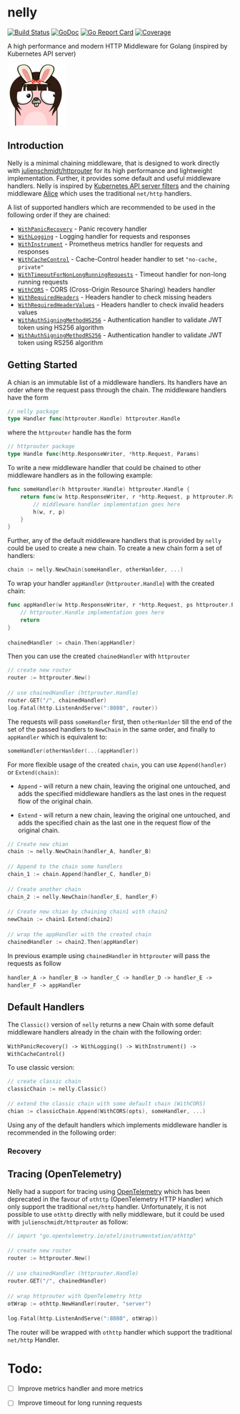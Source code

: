 # nelly
[![Build Status](https://travis-ci.org/pharmatics/nelly.svg?branch=master)](https://travis-ci.org/pharmatics/nelly)
[![GoDoc](https://godoc.org/github.com/golang/gddo?status.svg)](http://godoc.org/github.com/pharmatics/nelly)
[![Go Report Card](https://goreportcard.com/badge/github.com/pharmatics/nelly)](https://goreportcard.com/report/github.com/pharmatics/nelly)
[![Coverage](http://gocover.io/_badge/github.com/pharmatics/nelly)](http://gocover.io/github.com/pharmatics/nelly)

A high performance and modern HTTP Middleware for Golang (inspired by Kubernetes API server)

![nelly](logo/nelly.png)

## Introduction

Nelly is a minimal chaining middleware, that is designed to work directly with [julienschmidt/httprouter](https://github.com/julienschmidt/httprouter) for its high performance and lightweight implementation. Further, it provides some default and useful middleware handlers. Nelly is inspired by [Kubernetes API server filters](https://github.com/kubernetes/apiserver/tree/master/pkg/server/filters) and the chaining middleware [Alice](https://github.com/justinas/alice) which uses the traditional `net/http` handlers.

A list of supported handlers which are recommended to be used in the following order if they are chained:

* [`WithPanicRecovery`](#recovery) - Panic recovery handler
* [`WithLogging`](#logging) - Logging handler for requests and responses
* [`WithInstrument`](#metrics) -  Prometheus metrics handler for requests and responses
* [`WithCacheControl`](#cache-control) - Cache-Control header handler to set `"no-cache, private"`
* [`WithTimeoutForNonLongRunningRequests`](#timeout) - Timeout handler for non-long running requests
* [`WithCORS`](#cors) -  CORS (Cross-Origin Resource Sharing) headers handler
* [`WithRequiredHeaders`](#headers) - Headers handler to check missing headers
* [`WithRequiredHeaderValues`](#headers) - Headers handler to check invalid headers values
* [`WithAuthSigningMethodHS256`](#authentication) - Authentication handler to validate JWT token using HS256 algorithm
* [`WithAuthSigningMethodRS256`](#authentication) - Authentication handler to validate JWT token using RS256 algorithm

## Getting Started

A chian is an immutable list of a middleware handlers. Its handlers have an order where the request pass through the chain. The middleware handlers have the form 

```go
// nelly package
type Handler func(httprouter.Handle) httprouter.Handle
```

where the `httprouter` handle has the form

```go
// httprouter package
type Handle func(http.ResponseWriter, *http.Request, Params)
```

To write a new middleware handler that could be chained to other middleware handlers as in the following example:

```go
func someHandler(h httprouter.Handle) httprouter.Handle {
	return func(w http.ResponseWriter, r *http.Request, p httprouter.Params) {
		// middleware handler implementation goes here
		h(w, r, p)
	}
}
```

Further, any of the default middleware handlers that is provided by `nelly` could be used to create a new chain. To create a new chain form a set of handlers:

```go
chain := nelly.NewChain(someHandler, otherHanlder, ...)
```

To wrap your handler `appHandler` (`httprouter.Handle`) with the created chain:

```go
func appHandler(w http.ResponseWriter, r *http.Request, ps httprouter.Params) {
	// httprouter.Handle implementation goes here
	return
}

chainedHandler := chain.Then(appHandler)
```

Then you can use the created `chainedHandler` with `httprouter`

```go
// create new router
router := httprouter.New()

// use chainedHandler (httprouter.Handle)
router.GET("/", chainedHandler)
log.Fatal(http.ListenAndServe(":8080", router))
```

The requests will pass `someHandler` first, then `otherHanlder` till the end of the set of the passed handlers to `NewChain` in the same order, and finally to `appHandler` which is equivalent to:

```go
someHandler(otherHanlder(...(appHandler))
```

For more flexible usage of the created `chain`, you can use `Append(handler)` or `Extend(chain)`:

* `Append` - will return a new chain, leaving the original one untouched, and adds the specified middleware handlers as the last ones in the request flow of the original chain.

* `Extend` - will return a new chain, leaving the original one untouched, and adds the specified chain as the last one in the request flow of the original chain.

```go
// Create new chian
chain := nelly.NewChain(handler_A, handler_B)

// Append to the chain some handlers
chain_1 := chain.Append(handler_C, handler_D)

// Create another chain
chain_2 := nelly.NewChain(handler_E, handler_F)

// Create new chian by chaining chain1 with chain2
newChain := chain1.Extend(chain2)

// wrap the appHandler with the created chain
chainedHandler := chain2.Then(appHandler)
```

In previous example using `chainedHandler` in `httprouter` will pass the requests as follow

`handler_A -> handler_B -> handler_C -> handler_D -> handler_E -> handler_F -> appHandler`

## Default Handlers

The `Classic()` version of `nelly` returns a new Chain with some default middleware handlers already in the chain with the following order:

`WithPanicRecovery() -> WithLogging() -> WithInstrument() -> WithCacheControl()`

To use classic version:

```go
// create classic chain
classicChain := nelly.Classic()

// extend the classic chain with some default chain (WithCORS)
chian := classicChain.Append(WithCORS(opts), someHandler, ...)
```

Using any of the default handlers which implements middleware handler is recommended in the following order:

### Recovery

## Tracing (OpenTelemetry)

Nelly had a support for tracing using [OpenTelemetry](https://github.com/open-telemetry/opentelemetry-go) which has been deprecated in the favour of `othttp` (OpenTelemetry HTTP Handler) which only support the traditional `net/http` handler. Unfortunately, it is not possible to use `othttp` directly with nelly middleware, but it could be used with `julienschmidt/httprouter` as follow:

```go
// import "go.opentelemetry.io/otel/instrumentation/othttp"

// create new router
router := httprouter.New()

// use chainedHandler (httprouter.Handle)
router.GET("/", chainedHandler)

// wrap httprouter with OpenTelemetry http
otWrap := othttp.NewHandler(router, "server")

log.Fatal(http.ListenAndServe(":8080", otWrap))
```

The router will be wrapped with `othttp` handler which support the traditional `net/http` Handler.

# Todo:
- [ ] Improve metrics handler and more metrics
- [ ] Improve timeout for long running requests

